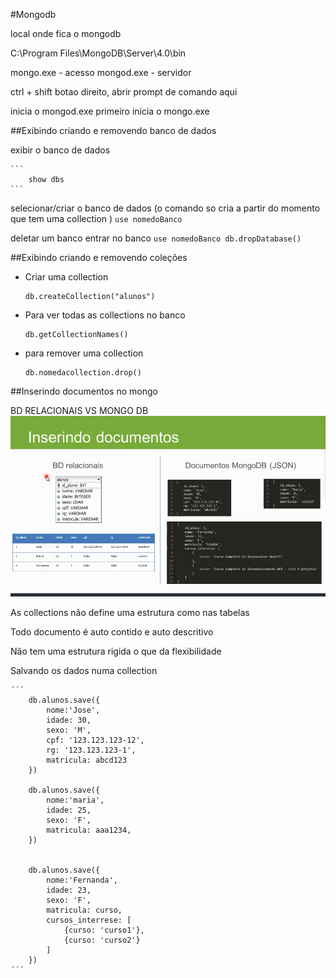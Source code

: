 #Mongodb

local onde fica o mongodb

C:\Program Files\MongoDB\Server\4.0\bin


mongo.exe - acesso
mongod.exe - servidor

ctrl + shift botao direito, abrir prompt de comando aqui

inicia o mongod.exe primeiro
inicia o mongo.exe

##Exibindo criando e removendo banco de dados


exibir o banco de dados

    ```
        show dbs
    ```

selecionar/criar o banco de dados (o comando so cria a partir do momento que tem uma collection )
    ```
    use nomedoBanco
    ```


deletar um banco
entrar no banco
    ```
    use nomedoBanco
    db.dropDatabase()
    ```

##Exibindo criando e removendo coleções

- Criar uma collection

    ```
    db.createCollection("alunos")
    ```

- Para ver todas as collections no banco

    ```
    db.getCollectionNames()
    ```

- para remover uma collection 
    ```
    db.nomedacollection.drop()
    ```

##Inserindo documentos no mongo


BD RELACIONAIS VS MONGO DB
![](2018-07-23-17-23-27.png)

As collections não define uma estrutura como nas tabelas

Todo documento é auto contido e auto descritivo

Não tem uma estrutura rigida o que da flexibilidade 


Salvando os dados numa collection

    ´´´
        db.alunos.save({
            nome:'Jose',
            idade: 30,
            sexo: 'M',
            cpf: '123.123.123-12',
            rg: '123.123.123-1',
            matricula: abcd123
        })

        db.alunos.save({
            nome:'maria',
            idade: 25,
            sexo: 'F',
            matricula: aaa1234,
        })


        db.alunos.save({
            nome:'Fernanda',
            idade: 23,
            sexo: 'F',
            matricula: curso,
            cursos_interrese: [
                {curso: 'curso1'},
                {curso: 'curso2'}
            ]
        })
    ´´´







